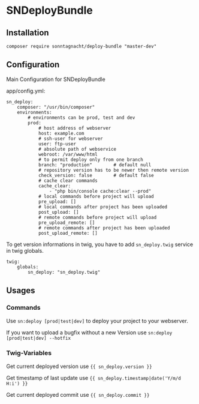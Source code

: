 # SNDeployBundle
## Installation
    composer require sonntagnacht/deploy-bundle "master-dev"

## Configuration

Main Configuration for SNDeployBundle

app/config.yml:

    sn_deploy:
        composer: "/usr/bin/composer"
        environments:
            # environments can be prod, test and dev 
            prod:
                # host address of webserver
                host: example.com
                # ssh-user for webserver
                user: ftp-user
                # absolute path of webservice
                webroot: /var/www/html
                # to permit deploy only from one branch
                branch: "production"        # default null
                # repository version has to be newer then remote version 
                check_version: false        # default false  
                # cache clear commands
                cache_clear:
                    - "php bin/console cache:clear --prod"
                # local commands before project will upload
                pre_upload: []
                # local commands after project has been uploaded
                post_upload: []
                # remote commands before project will upload
                pre_upload_remote: []
                # remote commands after project has been uploaded
                post_upload_remote: []

To get version informations in twig, you have to add `sn_deploy.twig` service in twig globals.

    twig:
        globals:
            sn_deploy: "sn_deploy.twig"

## Usages

### Commands

Use `sn:deploy [prod|test|dev]` to deploy your project to your webserver.

If you want to upload a bugfix without a new Version use `sn:deploy [prod|test|dev] --hotfix`

### Twig-Variables

Get current deployed version use `{{ sn_deploy.version }}`

Get timestamp of last update use `{{ sn_deploy.timestamp|date('Y/m/d H:i') }}`

Get current deployed commit use `{{ sn_deploy.commit }}`